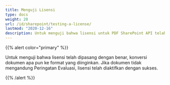 ```yaml
---
title: Menguji Lisensi
type: docs
weight: 20
url: /id/sharepoint/testing-a-license/
lastmod: "2020-12-16"
description: Untuk menguji bahwa lisensi untuk PDF SharePoint API telah berhasil dipasang, konversi dokumen apa pun ke format yang diinginkan dan itu harus dihasilkan tanpa Peringatan Evaluasi.
---
```


{{% alert color="primary" %}}

Untuk menguji bahwa lisensi telah dipasang dengan benar, konversi dokumen apa pun ke format yang diinginkan. Jika dokumen tidak mengandung Peringatan Evaluasi, lisensi telah diaktifkan dengan sukses.

{{% /alert %}}